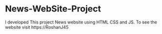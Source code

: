 # News-WebSite-Project
I developed This project News website using HTML CSS and JS. To see the website visit https://RoshanJ45
